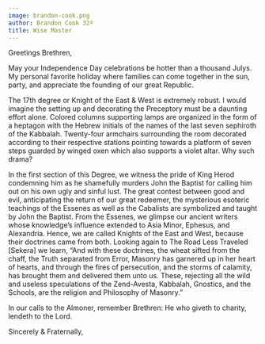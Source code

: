 ```yaml
---
image: brandon-cook.png
author: Brandon Cook 32º
title: Wise Master
---
```


Greetings Brethren,

May your Independence Day celebrations be hotter than a thousand Julys. My personal favorite holiday where families can come together in the sun, party, and appreciate the founding of our great Republic.

The 17th degree or Knight of the East & West is extremely robust. I would imagine the setting up and decorating the Preceptory must be a daunting effort alone.  Colored columns supporting lamps are organized in the form of a heptagon with the Hebrew initials of the names of the last seven sephiroth of the Kabbalah. Twenty-four armchairs surrounding the room decorated according to their respective stations pointing towards a platform of seven steps guarded by winged oxen which also supports a violet altar. Why such drama?

In the first section of this Degree, we witness the pride of King Herod condemning him as he shamefully murders John the Baptist for calling him out on his own ugly and sinful lust. The great contest between good and evil, anticipating the return of our great redeemer, the mysterious esoteric teachings of the Essenes as well as the Cabalists are symbolized and taught by John the Baptist. From the Essenes, we glimpse our ancient writers whose knowledge’s influence extended to Asia Minor, Ephesus, and Alexandria. Hence, we are called Knights of the East and West, because their doctrines came from both. Looking again to The Road Less Traveled [Sekera] we learn, “And with these doctrines, the wheat sifted from the chaff, the Truth separated from Error, Masonry has garnered up in her heart of hearts, and through the fires of persecution, and the storms of calamity, has brought them and delivered them unto us. These, rejecting all the wild and useless speculations of the Zend-Avesta, Kabbalah, Gnostics, and the Schools, are the religion and Philosophy of Masonry.”

In our calls to the Almoner, remember Brethren: He who giveth to charity, lendeth to the Lord.

Sincerely & Fraternally,